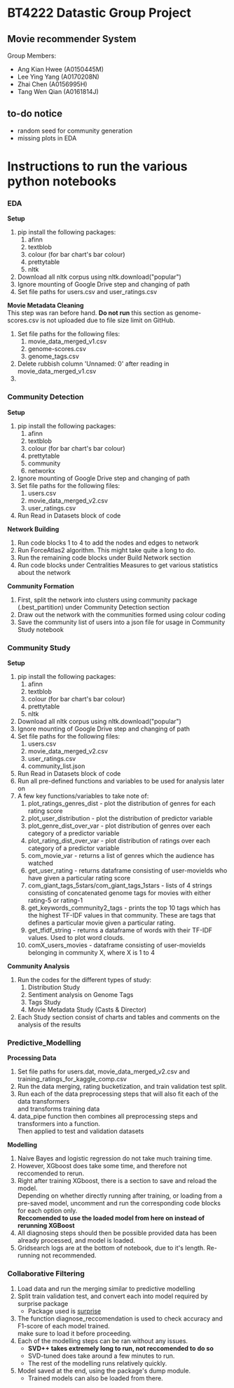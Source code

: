 # BT4222 Datastic Group Project
## Movie recommender System
Group Members: 
 * Ang Kian Hwee (A0150445M)
 * Lee Ying Yang (A0170208N)
 * Zhai Chen (A0156995H)
 * Tang Wen Qian (A0161814J)

## to-do notice
* random seed for community generation
* missing plots in EDA

# Instructions to run the various python notebooks
### EDA
__Setup__
1. pip install the following packages: 
	1. afinn
	2. textblob
	3. colour (for bar chart's bar colour)
	4. prettytable
	5. nltk
2. Download all nltk corpus using nltk.download("popular")
3. Ignore mounting of Google Drive step and changing of path
4. Set file paths for users.csv and user_ratings.csv

__Movie Metadata Cleaning__
<br>This step was ran before hand. __Do not run__ this section as genome-scores.csv is not uploaded due to file size limit on GitHub.
1. Set file paths for the following files: 
	1. movie_data_merged_v1.csv
	2. genome-scores.csv
	3. genome_tags.csv
2. Delete rubbish column 'Unnamed: 0' after reading in movie_data_merged_v1.csv 
3. 


### Community Detection
__Setup__
1. pip install the following packages: 
	1. afinn
	2. textblob
	3. colour (for bar chart's bar colour)
	4. prettytable
	5. community
	6. networkx
2. Ignore mounting of Google Drive step and changing of path
3. Set file paths for the following files: 
	1. users.csv
	2. movie_data_merged_v2.csv 
	3. user_ratings.csv
4. Run Read in Datasets block of code 

__Network Building__
1. Run code blocks 1 to 4 to add the nodes and edges to network 
2. Run ForceAtlas2 algorithm. This might take quite a long to do. 
3. Run the remaining code blocks under Build Network section
4. Run code blocks under Centralities Measures to get various statistics about the network

__Community Formation__
1. First, split the network into clusters using community package (.best_partition) under Community Detection section 
2. Draw out the network with the communities formed using colour coding 
3. Save the community list of users into a json file for usage in Community Study notebook

### Community Study
__Setup__
1. pip install the following packages: 
	1. afinn
	2. textblob
	3. colour (for bar chart's bar colour)
	4. prettytable
	5. nltk
2. Download all nltk corpus using nltk.download("popular")
3. Ignore mounting of Google Drive step and changing of path
4. Set file paths for the following files:
	1. users.csv 
	2. movie_data_merged_v2.csv
	3. user_ratings.csv
	4. community_list.json
5. Run Read in Datasets block of code 
6. Run all pre-defined functions and variables to be used for analysis later on
7. A few key functions/variables to take note of:
	1. plot_ratings_genres_dist - plot the distribution of genres for each rating score 
	2. plot_user_distribution - plot the distribution of predictor variable 
	2. plot_genre_dist_over_var - plot distribution of genres over each category of a predictor variable 
	2. plot_rating_dist_over_var - plot distribution of ratings over each category of a predictor variable
	2. com_movie_var - returns a list of genres which the audience has watched
	3. get_user_rating - returns dataframe consisting of user-movieIds who have given a particular rating score 
	4. com_giant_tags_5stars/com_giant_tags_1stars - lists of 4 strings consisting of concatenated genome tags for movies with either rating-5 or rating-1
	5. get_keywords_community2_tags - prints the top 10 tags which has the highest TF-IDF values in that community. These are tags that defines a particular movie given a particular rating.
	6. get_tfidf_string - returns a dataframe of words with their TF-IDF values. Used to plot word clouds. 
	7. comX_users_movies - dataframe consisting of user-movieIds belonging in community X, where X is 1 to 4

__Community Analysis__
1. Run the codes for the different types of study:
	1. Distribution Study 
	2. Sentiment analysis on Genome Tags
	3. Tags Study
	4. Movie Metadata Study (Casts & Director)
2. Each Study section consist of charts and tables and comments on the analysis of the results

### Predictive_Modelling
__Processing Data__
1. Set file paths for users.dat, movie_data_merged_v2.csv and training_ratings_for_kaggle_comp.csv
2. Run the data merging, rating bucketization, and train validation test split.
3. Run each of the data preprocessing steps that will also fit each of the data transformers
<br>and transforms training data
4. data_pipe function then combines all preprocessing steps and transformers into a function.
<br>Then applied to test and validation datasets

__Modelling__
1. Naive Bayes and logistic regression do not take much training time. <br>
2. However, XGboost does take some time, and therefore not reccomended to rerun.<br>
3. Right after training XGboost, there is a section to save and reload the model.<br>
Depending on whether directly running after training, or loading from a pre-saved model, uncomment and run the corresponding code blocks for each option only.<br>
__Reccomended to use the loaded model from here on instead of rerunning XGBoost__<br>
4. All diagnosing steps should then be possible provided data has been already processed, and model is loaded.<br>
5. Gridsearch logs are at the bottom of notebook, due to it's length. Re-running not recommended.

### Collaborative Filtering
1. Load data and run the merging similar to predictive modelling
2. Split train validation test, and convert each into model required by surprise package
   * Package used is [surprise](http://surpriselib.com/)
3. The function diagnose_reccomendation is used to check accuracy and F1-score of each model trained.<br>
make sure to load it before proceeding.
4. Each of the modelling steps can be ran without any issues.
   * __SVD++ takes extremely long to run, not reccomended to do so__
   * SVD-tuned does take around a few minutes to run.
   * The rest of the modelling runs relatively quickly.
5. Model saved at the end, using the package's dump module.
   * Trained models can also be loaded from there.

